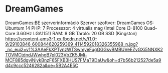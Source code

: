 # DreamGames
DreamGames:BE szerverinformáció
Szerver szoftver: DreamGames 
OS: Ubuntum 14
PHP: 7 
Processzor: 4 virtuális mag (Intel Core i3-8100 Quad-Core 3.6GHz LGA1151) 
RAM: 8 GB 
Tároló: 20 GB SSD (Kingston)
https://scontent-ams3-1.xx.fbcdn.net/v/t1.0-9/29103846_600844620259369_4114592018326355968_n.jpg?_nc_eui2=v1%3AAeFkXPTynzWTSwmyeFugGGGsvBMBUVeEZvGXi5NNXK2TOVMCtdndJWwhgB7pl023VbZK5JMi-MCF885dgviNiykBnzF65FXB3HUS7FMaT9DaUw&oh=d7b56b212527de5a9d4c9ccc5246282a&oe=5B2A4E5C
